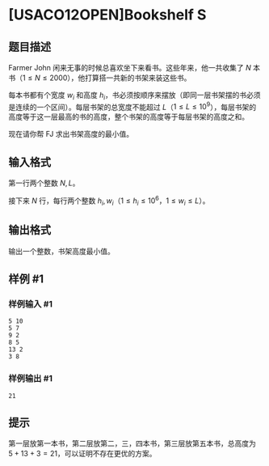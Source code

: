 # [USACO12OPEN]Bookshelf S

## 题目描述

Farmer John 闲来无事的时候总喜欢坐下来看书。这些年来，他一共收集了 $N$ 本书（$1 \leq N \leq 2000$），他打算搭一共新的书架来装这些书。

每本书都有个宽度 $w_i$ 和高度 $h_i$，书必须按顺序来摆放（即同一层书架摆的书必须是连续的一个区间）。每层书架的总宽度不能超过 $L$（$1 \leq L \leq 10^9$），每层书架的高度等于这一层最高的书的高度，整个书架的高度等于每层书架的高度之和。

现在请你帮 FJ 求出书架高度的最小值。

## 输入格式

第一行两个整数 $N,L$。

接下来 $N$ 行，每行两个整数 $h_i,w_i$（$1 \leq h_i \leq 10^6$，$1 \leq w_i \leq L$）。

## 输出格式

输出一个整数，书架高度最小值。

## 样例 #1

### 样例输入 #1
```
5 10
5 7
9 2
8 5
13 2
3 8
```

### 样例输出 #1

```
21
```

## 提示

第一层放第一本书，第二层放第二，三，四本书，第三层放第五本书，总高度为 $5+13+3=21$，可以证明不存在更优的方案。
